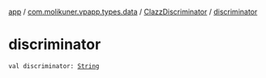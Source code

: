 [app](../../index.md) / [com.molikuner.vpapp.types.data](../index.md) / [ClazzDiscriminator](index.md) / [discriminator](./discriminator.md)

# discriminator

`val discriminator: `[`String`](https://kotlinlang.org/api/latest/jvm/stdlib/kotlin/-string/index.html)